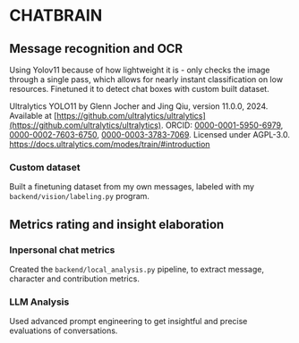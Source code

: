# CHATBRAIN

## Message recognition and OCR
Using Yolov11 because of how lightweight it is - only checks the image through a single pass, which allows for nearly instant classification on low resources. Finetuned it to detect chat boxes with custom built dataset.

Ultralytics YOLO11 by Glenn Jocher and Jing Qiu, version 11.0.0, 2024. Available at [https://github.com/ultralytics/ultralytics](https://github.com/ultralytics/ultralytics). ORCID: [0000-0001-5950-6979](https://orcid.org/0000-0001-5950-6979), [0000-0002-7603-6750](https://orcid.org/0000-0002-7603-6750), [0000-0003-3783-7069](https://orcid.org/0000-0003-3783-7069). Licensed under AGPL-3.0.
https://docs.ultralytics.com/modes/train/#introduction


### Custom dataset
Built a finetuning dataset from my own messages, labeled with my `backend/vision/labeling.py` program.

## Metrics rating and insight elaboration
### Inpersonal chat metrics
Created the `backend/local_analysis.py` pipeline, to extract message, character and contribution metrics.
### LLM Analysis
Used advanced prompt engineering to get insightful and precise evaluations of conversations.


